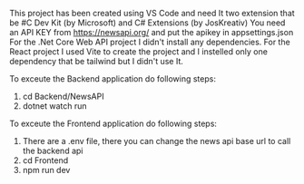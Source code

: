 This project has been created using VS Code and need It two extension that be #C Dev Kit (by Microsoft) and C# Extensions (by JosKreativ)
You need an API KEY from https://newsapi.org/ and put the apikey in appsettings.json
For the .Net Core Web API project I didn't install any dependencies.
For the React project I used Vite to create the project and I instelled only one dependency that be tailwind but I didn't use It.

To exceute the Backend application do following steps:
1. cd Backend/NewsAPI
2. dotnet watch run

To exceute the Frontend application do following steps:
1. There are a .env file, there you can change the news api base url to call the backend api
2. cd Frontend
3. npm run dev
